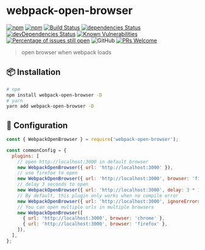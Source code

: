 # webpack-open-browser

[![npm](https://img.shields.io/npm/v/webpack-open-browser)](https://www.npmjs.com/package/webpack-open-browser) [![npm](https://img.shields.io/npm/dm/wepack-open-browser)](https://www.npmjs.com/package/webpack-open-browser) [![Build Status](https://travis-ci.org/tjx666/webpack-open-browser.svg?branch=master)](https://travis-ci.org/tjx666/webpack-open-browser) [![dependencies Status](https://david-dm.org/tjx666/webpack-open-browser/status.svg)](https://david-dm.org/tjx666/webpack-open-browser) [![devDependencies Status](https://david-dm.org/tjx666/webpack-open-browser/dev-status.svg)](https://david-dm.org/tjx666/webpack-open-browser?type=dev) [![Known Vulnerabilities](https://snyk.io/test/github/tjx666/webpack-open-browser/badge.svg?targetFile=package.json)](https://snyk.io/test/github/tjx666/webpack-open-browser?targetFile=package.json) [![Percentage of issues still open](https://isitmaintained.com/badge/open/tjx666/webpack-open-browser.svg)](http://isitmaintained.com/project/tjx666/webpack-open-browser') ![GitHub](https://img.shields.io/github/license/tjx666/webpack-open-browser) [![PRs Welcome](https://img.shields.io/badge/PRs-welcome-brightgreen.svg?style=flat)](http://makeapullrequest.com)

> open browser when webpack loads

## :package: Installation

```bash
# npm
npm install webpack-open-browser -D
# yarn
yarn add webpack-open-browser -D
```

## :wrench: Configuration

```javascript
const { WebpackOpenBrowser } = require('webpack-open-browser');

const commonConfig = {
  plugins: [
    // open http://localhost:3000 in default browser
    new WebpackOpenBrowser({ url: 'http://localhost:3000' }),
    // use firefox to open
    new WebpackOpenBrowser({ url: 'http://localhost:3000', browser: 'firefox' }),
    // delay 3 seconds to open
    new WebpackOpenBrowser({ url: 'http://localhost:3000', delay: 3 * 1000 }),
    // By default, this plugin only works when no compile error
    new WebpackOpenBrowser({ url: 'http://localhost:3000', ignoreErrors: true }),
    // You can open multiple urls in multiple browsers
    new WebpackOpenBrowser([
      { url: 'http://localhost:3000', browser: 'chrome' },
      { url: 'http://localhost:3000', browser: 'firefox' },
    ]),
  ],
};
```

